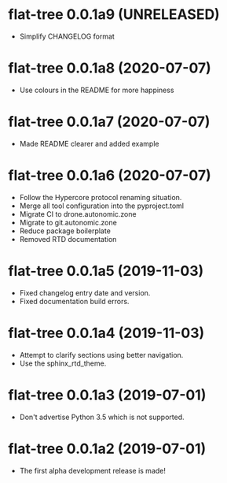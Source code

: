# flat-tree 0.0.1a9 (UNRELEASED)

- Simplify CHANGELOG format

# flat-tree 0.0.1a8 (2020-07-07)

- Use colours in the README for more happiness

# flat-tree 0.0.1a7 (2020-07-07)

- Made README clearer and added example

# flat-tree 0.0.1a6 (2020-07-07)

- Follow the Hypercore protocol renaming situation.
- Merge all tool configuration into the pyproject.toml
- Migrate CI to drone.autonomic.zone
- Migrate to git.autonomic.zone
- Reduce package boilerplate
- Removed RTD documentation

# flat-tree 0.0.1a5 (2019-11-03)

- Fixed changelog entry date and version.
- Fixed documentation build errors.

# flat-tree 0.0.1a4 (2019-11-03)

- Attempt to clarify sections using better navigation.
- Use the sphinx_rtd_theme.

# flat-tree 0.0.1a3 (2019-07-01)

- Don't advertise Python 3.5 which is not supported.

# flat-tree 0.0.1a2 (2019-07-01)

- The first alpha development release is made!
